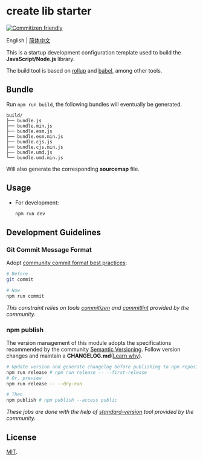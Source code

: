 # create lib starter

<!-- ![LICENSE](https://badgen.net/github/license/wang1212/create-cli-app-starter) -->
<!-- ![MINZIPPED SIZE](https://badgen.net/bundlephobia/minzip/@wang1212/create-cli-app-starter) -->
<!-- [![NPM VERSION](https://badgen.net/npm/v/@wang1212/create-cli-app-starter)](https://www.npmjs.com/package/@wang1212/create-cli-app-starter) -->
<!-- ![DOWNLOAD](https://badgen.net/npm/dt/@wang1212/create-cli-app-starter) -->
<!-- ![LAST COMMIT](https://badgen.net/github/last-commit/wang1212/create-cli-app-starter) -->
<!-- ![GITHUB PACKAGE CI](https://img.shields.io/github/workflow/status/wang1212/create-cli-app-starter/Node.js%20Package?label=ci/package%20publish) -->
<!-- [![Codacy Badge](https://app.codacy.com/project/badge/Grade/a9b9c06027ba47788617123cf84d3912)](https://www.codacy.com/gh/wang1212/create-cli-app-starter/dashboard?utm_source=github.com&utm_medium=referral&utm_content=wang1212/create-cli-app-starter&utm_campaign=Badge_Grade) -->

[![Commitizen friendly](https://img.shields.io/badge/commitizen-friendly-brightgreen.svg)](http://commitizen.github.io/cz-cli/)

English | [简体中文](./README.zh-CN.md)

This is a startup development configuration template used to build the **JavaScript/Node.js** library.

The build tool is based on [rollup](http://rollupjs.org/) and [babel](https://babeljs.io/), among other tools.

## Bundle

Run `npm run build`, the following bundles will eventually be generated.

```plain
build/
├── bundle.js
├── bundle.min.js
├── bundle.esm.js
├── bundle.esm.min.js
├── bundle.cjs.js
├── bundle.cjs.min.js
├── bundle.umd.js
└── bundle.umd.min.js
```

Will also generate the corresponding **sourcemap** file.

## Usage

- For development:

  ```bash
  npm run dev
  ```

## Development Guidelines

### Git Commit Message Format

Adopt [community commit format best practices](https://www.conventionalcommits.org/):

```bash
# Before
git commit

# Now
npm run commit
```

_This constraint relies on tools [commitizen](http://commitizen.github.io/cz-cli/) and [commitlint](https://commitlint.js.org/) provided by the community._

### npm publish

The version management of this module adopts the specifications recommended by the community [Semantic Versioning](https://semver.org/). Follow version changes and maintain a **CHANGELOG.md**([Learn why](https://keepachangelog.com/)).

```bash
# Update version and generate changelog before publishing to npm repository
npm run release # npm run release -- --first-release
# Or, preview
npm run release -- --dry-run

# Then
npm publish # npm publish --access public
```

_These jobs are done with the help of [standard-version](https://github.com/conventional-changelog/standard-version) tool provided by the community._

## License

[MIT](./LICENSE).
